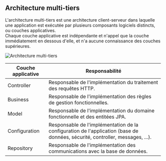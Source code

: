 ## Architecture multi-tiers

L'architecture multi-tiers est une architecture client-serveur dans laquelle une application est exécutée par plusieurs composants logiciels distincts, ou couches applicatives.  
Chaque couche applicative est indépendante et n'appel que la couche immédiatement en dessous d'elle, et n'a aucune connaissance des couches supérieures.

![Architecture multi-tiers](images/architecture_multi_tiers.png)

| Couche applicative | Responsabilité |
| --- | --- |
| Controller | Responsable de l'implémentation du traitement des requêtes HTTP. |
| Business | Responsable de l'implémentation des règles de gestion fonctionnelles. |
| Model | Responsable de l'implémentation du domaine fonctionnelle et des entitées JPA. |
| Configuration | Responsable de l'implémentation de la configuration de l'application (base de données, sécurité, controller, messages, ...). |
| Repository | Responsable de l'implémentation des communications avec la base de données. |